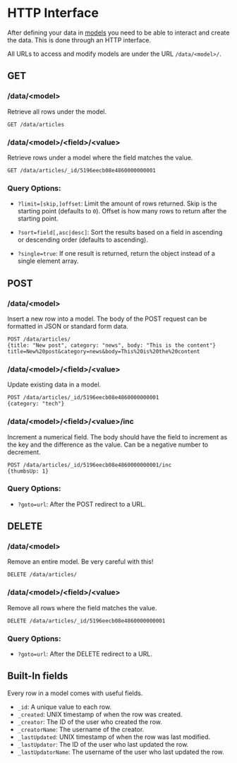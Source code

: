 # HTTP Interface

After defining your data in [models](/docs/models) you need to be able to interact and create the data. This is done through an HTTP interface.

All URLs to access and modify models are under the URL `/data/<model>/`.

## GET

### /data/&lt;model&gt;

Retrieve all rows under the model.

~~~
GET /data/articles
~~~

### /data/&lt;model&gt;/&lt;field&gt;/&lt;value&gt;

Retrieve rows under a model where the field matches the value.

~~~
GET /data/articles/_id/5196eecb08e4860000000001
~~~

### Query Options:

- `?limit=[skip,]offset`: Limit the amount of rows returned. Skip is the starting point (defaults to `0`). Offset is how many rows to return after the starting point.

- `?sort=field[,asc|desc]`: Sort the results based on a field in ascending or descending order (defaults to ascending).

- `?single=true`: If one result is returned, return the object instead of a single element array.

## POST

### /data/&lt;model&gt;

Insert a new row into a model. The body of the POST request can be formatted in JSON or standard form data.

~~~
POST /data/articles/
{title: "New post", category: "news", body: "This is the content"}
title=New%20post&category=news&body=This%20is%20the%20content
~~~

### /data/&lt;model&gt;/&lt;field&gt;/&lt;value&gt;

Update existing data in a model.

~~~
POST /data/articles/_id/5196eecb08e4860000000001
{category: "tech"}
~~~

### /data/&lt;model&gt;/&lt;field&gt;/&lt;value&gt;/inc

Increment a numerical field. The body should have the field to increment as the key and the difference as the value. Can be a negative number to decrement.

~~~
POST /data/articles/_id/5196eecb08e4860000000001/inc
{thumbsUp: 1}
~~~

### Query Options:

- `?goto=url`: After the POST redirect to a URL.

## DELETE

### /data/&lt;model&gt;

Remove an entire model. Be very careful with this!

~~~
DELETE /data/articles/
~~~

### /data/&lt;model&gt;/&lt;field&gt;/&lt;value&gt;

Remove all rows where the field matches the value.

~~~
DELETE /data/articles/_id/5196eecb08e4860000000001
~~~

### Query Options:

- `?goto=url`: After the DELETE redirect to a URL.

## Built-In fields

Every row in a model comes with useful fields.

- `_id`: A unique value to each row.
- `_created`: UNIX timestamp of when the row was created.
- `_creator`: The ID of the user who created the row.
- `_creatorName`: The username of the creator.
- `_lastUpdated`: UNIX timestamp of when the row was last modified.
- `_lastUpdator`: The ID of the user who last updated the row.
- `_lastUpdatorName`: The username of the user who last updated the row.